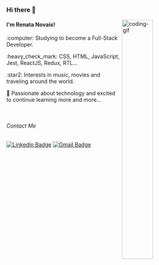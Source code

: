 ### Hi there 👋
<img align="right" alt="coding-gif" src="https://media.giphy.com/media/fAnzw6YK33jMwzp5wp/giphy.gif" width="40%"/>

#### I'm Renata Novais!

<p>:computer: Studying to become a Full-Stack Developer.</p>
<p>:heavy_check_mark: CSS, HTML, JavaScript, Jest, ReactJS, Redux, RTL...</p>
<p>:star2: Interests in music, movies and traveling around the world.</p>
<p>🌱 Passionate about technology and excited to continue learning more and more...</p>

<br>

###### Contact Me
[![Linkedin Badge](https://img.shields.io/badge/-LinkedIn-blue?style=flat-square&logo=Linkedin&logoColor=white&link=https://www.linkedin.com/in/renata-novais/)](https://www.linkedin.com/in/renata-novais/)
[![Gmail Badge](https://img.shields.io/badge/-Gmail-c14438?style=flat-square&logo=Gmail&logoColor=white&link=mailto:rnovaiscs@gmail.com)](mailto:rnovaiscs@gmail.com)
<!--
**RenataNovais/RenataNovais** is a ✨ _special_ ✨ repository because its `README.md` (this file) appears on your GitHub profile.

Here are some ideas to get you started:

- 🔭 I’m currently working on ...
- 🌱 I’m currently learning ...
- 👯 I’m looking to collaborate on ...
- 🤔 I’m looking for help with ...
- 💬 Ask me about ...
- 📫 How to reach me: ...
- 😄 Pronouns: ...
- ⚡ Fun fact: ...
-->

